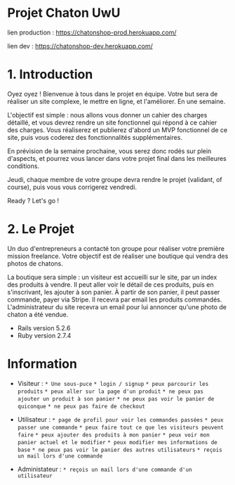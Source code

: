 # Projet Chaton UwU

lien production : https://chatonshop-prod.herokuapp.com/

lien dev : https://chatonshop-dev.herokuapp.com/

# 1. Introduction

Oyez oyez ! Bienvenue à tous dans le projet en équipe. Votre but sera de réaliser un site complexe, le mettre en ligne, et l'améliorer. En une semaine.

L'objectif est simple : nous allons vous donner un cahier des charges détaillé, et vous devrez rendre un site fonctionnel qui répond à ce cahier des charges. Vous réaliserez et publierez d'abord un MVP fonctionnel de ce site, puis vous coderez des fonctionnalités supplémentaires.

En prévision de la semaine prochaine, vous serez donc rodés sur plein d'aspects, et pourrez vous lancer dans votre projet final dans les meilleures conditions.

Jeudi, chaque membre de votre groupe devra rendre le projet (validant, of course), puis vous vous corrigerez vendredi.

Ready ? Let's go !

# 2. Le Projet

Un duo d'entrepreneurs a contacté ton groupe pour réaliser votre première mission freelance. Votre objectif est de réaliser une boutique qui vendra des photos de chatons.

La boutique sera simple : un visiteur est accueilli sur le site, par un index des produits à vendre. Il peut aller voir le détail de ces produits, puis en s'inscrivant, les ajouter à son panier. À partir de son panier, il peut passer commande, payer via Stripe. Il recevra par email les produits commandés. L'administrateur du site recevra un email pour lui annoncer qu'une photo de chaton a été vendue.

* Rails version 5.2.6
* Ruby version 2.7.4

# Information

* Visiteur :      `* Une sous-puce`
                  `* login / signup`
                  `* peux parcourir les produits`
                  `* peux aller sur la page d'un produit`
                  `* ne peux pas ajouter un produit à son panier`
                  `* ne peux pas voir le panier de quiconque`
                  `* ne peux pas faire de checkout`

* Utilisateur : 
                  `* page de profil pour voir les commandes passées`
                  `* peux passer une commande`
                  `* peux faire tout ce que les visiteurs peuvent faire`
                  `* peux ajouter des produits à mon panier`
                  `* peux voir mon panier actuel et le modifier`
                  `* peux modifier mes informations de base`
                  `* ne peux pas voir le panier des autres utilisateurs`
                  `* reçois un mail lors d'une commande`

* Administateur : 
                  `* reçois un mail lors d'une commande d'un utilisateur`
